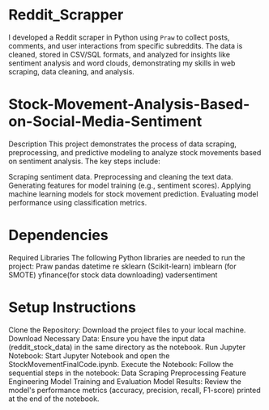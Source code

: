 # Reddit_Scrapper
I developed a Reddit scraper in Python using `Praw` to collect posts, comments, and user interactions from specific subreddits. The data is cleaned, stored in CSV/SQL formats, and analyzed for insights like sentiment analysis and word clouds, demonstrating my skills in web scraping, data cleaning, and analysis.
# Stock-Movement-Analysis-Based-on-Social-Media-Sentiment
Description
This project demonstrates the process of data scraping, preprocessing, and predictive modeling to analyze stock movements based on sentiment analysis. The key steps include:

Scraping sentiment data.
Preprocessing and cleaning the text data.
Generating features for model training (e.g., sentiment scores).
Applying machine learning models for stock movement prediction.
Evaluating model performance using classification metrics.

# Dependencies
Required Libraries
The following Python libraries are needed to run the project:
Praw
pandas
datetime
re
sklearn (Scikit-learn)
imblearn (for SMOTE)
yfinance(for stock data downloading)
vadersentiment

# Setup Instructions
Clone the Repository: Download the project files to your local machine.
Download Necessary Data: Ensure you have the input data (reddit_stock_data) in the same directory as the notebook.
Run Jupyter Notebook: Start Jupyter Notebook and open the StockMovementFinalCode.ipynb.
Execute the Notebook: Follow the sequential steps in the notebook:
Data Scraping
Preprocessing
Feature Engineering
Model Training and Evaluation
Model Results: Review the model's performance metrics (accuracy, precision, recall, F1-score) printed at the end of the notebook.


